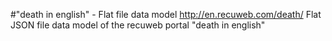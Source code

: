 #"death in english" - Flat file data model
http://en.recuweb.com/death/
Flat JSON file data model of the recuweb portal "death in english"
